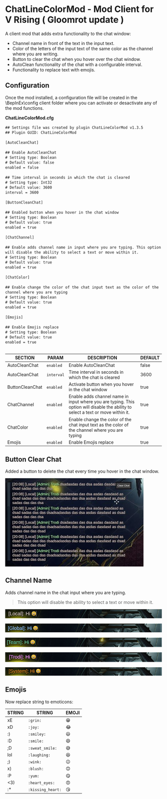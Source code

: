 # ChatLineColorMod - Mod Client for V Rising ( Gloomrot update )

A client mod that adds extra functionality to the chat window:

- Channel name in front of the text in the input text.
- Color of the letters of the input text of the same color as the channel where you are writing.
- Button to clear the chat when you hover over the chat window.
- AutoClean functionality of the chat with a configurable interval.
- Functionality to replace text with emojis.

## Configuration

Once the mod installed, a configuration file will be created in the \BepInEx\config client folder where you can activate or desactivate any of the mod functions.

**ChatLineColorMod.cfg**

```
## Settings file was created by plugin ChatLineColorMod v1.3.5
## Plugin GUID: ChatLineColorMod

[AutoCleanChat]

## Enable AutoCleanChat
# Setting type: Boolean
# Default value: false
enabled = false

## Time interval in seconds in which the chat is cleared
# Setting type: Int32
# Default value: 3600
interval = 3600

[ButtonCleanChat]

## Enabled button when you hover in the chat window
# Setting type: Boolean
# Default value: true
enabled = true

[ChatChannel]

## Enable adds channel name in input where you are typing. This option will disable the ability to select a text or move within it.
# Setting type: Boolean
# Default value: true
enabled = true

[ChatColor]

## Enable change the color of the chat input text as the color of the channel where you are typing
# Setting type: Boolean
# Default value: true
enabled = true

[Emojis]

## Enable Emojis replace
# Setting type: Boolean
# Default value: true
enabled = true


```


|SECTION|PARAM| DESCRIPTION                                                     | DEFAULT
|----------------|-------------------------------|-----------------------------------------------------------------|-----------------------------|
|AutoCleanChat|`enabled `            | Enable AutoCleanChat              | false
|AutoCleanChat        |`interval`            | Time interval in seconds in which the chat is cleared | 3600
|ButtonCleanChat|`enabled `            | Activate button when you hover in the chat window              | true
|ChatChannel|`enabled `| Enable adds channel name in input where you are typing. This option will disable the ability to select a text or move within it.                  |true
|ChatColor|`enabled `| Enable change the color of the chat input text as the color of the channel where you are typing                  |true
|Emojis|`enabled `| Enable Emojis replace                               |true

## Button Clear Chat

 Added a button to delete the chat every time you hover in the chat window.

![alt text](https://github.com/oscarpedrero/ChatLineColorMod/blob/master/imgs/clearbutton.jpg?raw=true)

## Channel Name

 Adds channel name in the chat input where you are typing.

 > This option will disable the ability to select a text or move within it.

![alt text](https://github.com/oscarpedrero/ChatLineColorMod/blob/master/imgs/local.png?raw=true)

![alt text](https://github.com/oscarpedrero/ChatLineColorMod/blob/master/imgs/global.PNG?raw=true)

![alt text](https://github.com/oscarpedrero/ChatLineColorMod/blob/master/imgs/team.PNG?raw=true)

![alt text](https://github.com/oscarpedrero/ChatLineColorMod/blob/master/imgs/whisp.PNG?raw=true)

![alt text](https://github.com/oscarpedrero/ChatLineColorMod/blob/master/imgs/system.PNG?raw=true)

## Emojis

Now replace string to emoticons:

|STRING|STRING|EMOJI
|----------------|-------------------------------|-----------------------------|
|xE|`:grin:`|😁
|xD|`:joy:`|😂
|:)|`:smiley:`|😃
|:D|`:smile:`|😄
|;D|`:sweat_smile:`|😅
|lol|`:laughing:`|😆
|;)|`:wink:`|😉
|x)|`:blush:`|😊
|:P|`:yum:`|😋
|<3)|`:heart_eyes:`|😍
|:*|`:kissing_heart:`|😘